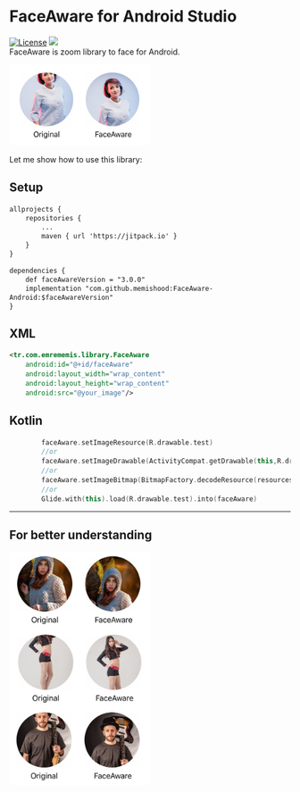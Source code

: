 FaceAware for Android Studio
========
[![License](https://img.shields.io/badge/License-Apache%202.0-blue.svg)](https://opensource.org/licenses/Apache-2.0)
[![](https://jitpack.io/v/memishood/FaceAware-Android.svg)](https://jitpack.io/#memishood/FaceAware-Android)
<br>
FaceAware is zoom library to face for Android.<br>

<img src="https://github.com/memishood/FaceAware-Android/blob/master/art/avatarExample.png" width=50%>

Let me show how to use this library:

## Setup
```
allprojects {
    repositories {
        ...
        maven { url 'https://jitpack.io' }
    }
}
```
```
dependencies {
    def faceAwareVersion = "3.0.0"
    implementation "com.github.memishood:FaceAware-Android:$faceAwareVersion"
}
```

## XML

```xml
<tr.com.emrememis.library.FaceAware
    android:id="@+id/faceAware"
    android:layout_width="wrap_content"
    android:layout_height="wrap_content"
    android:src="@your_image"/>
```
## Kotlin

```kotlin  
        faceAware.setImageResource(R.drawable.test)
        //or
        faceAware.setImageDrawable(ActivityCompat.getDrawable(this,R.drawable.test))
        //or
        faceAware.setImageBitmap(BitmapFactory.decodeResource(resources,R.drawable.test))
        //or
        Glide.with(this).load(R.drawable.test).into(faceAware)
```
-------------------
## For better understanding
<img src="https://github.com/memishood/FaceAware-Android/blob/master/art/largeExample.jpg" width=50%>
